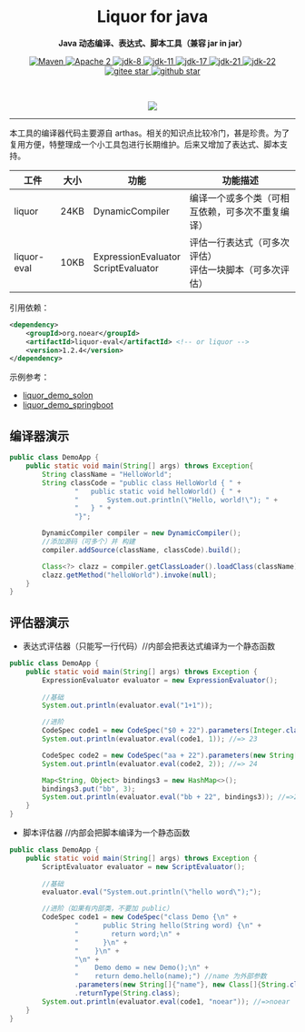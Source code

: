 
<h1 align="center" style="text-align:center;">
Liquor for java
</h1>
<p align="center">
	<strong>Java 动态编译、表达式、脚本工具（兼容 jar in jar）</strong>
</p>
<p align="center">
    <a target="_blank" href="https://central.sonatype.com/search?q=org.noear%liquor">
        <img src="https://img.shields.io/maven-central/v/org.noear/liquor.svg?label=Maven%20Central" alt="Maven" />
    </a>
    <a target="_blank" href="LICENSE">
		<img src="https://img.shields.io/:License-Apache2-blue.svg" alt="Apache 2" />
	</a>
    <a target="_blank" href="https://www.oracle.com/java/technologies/javase/javase-jdk8-downloads.html">
		<img src="https://img.shields.io/badge/JDK-8-green.svg" alt="jdk-8" />
	</a>
    <a target="_blank" href="https://www.oracle.com/java/technologies/javase/jdk11-archive-downloads.html">
		<img src="https://img.shields.io/badge/JDK-11-green.svg" alt="jdk-11" />
	</a>
    <a target="_blank" href="https://www.oracle.com/java/technologies/javase/jdk17-archive-downloads.html">
		<img src="https://img.shields.io/badge/JDK-17-green.svg" alt="jdk-17" />
	</a>
    <a target="_blank" href="https://www.oracle.com/java/technologies/javase/jdk21-archive-downloads.html">
		<img src="https://img.shields.io/badge/JDK-21-green.svg" alt="jdk-21" />
	</a>
    <a target="_blank" href="https://www.oracle.com/java/technologies/javase/jdk22-archive-downloads.html">
		<img src="https://img.shields.io/badge/JDK-22-green.svg" alt="jdk-22" />
	</a>
    <br />
    <a target="_blank" href='https://gitee.com/noear/liquor/stargazers'>
		<img src='https://gitee.com/noear/liquor/badge/star.svg' alt='gitee star'/>
	</a>
    <a target="_blank" href='https://github.com/noear/liquor/stargazers'>
		<img src="https://img.shields.io/github/stars/noear/liquor.svg?style=flat&logo=github" alt="github star"/>
	</a>
</p>

<br/>
<p align="center">
	<a href="https://jq.qq.com/?_wv=1027&k=kjB5JNiC">
	<img src="https://img.shields.io/badge/QQ交流群-22200020-orange"/></a>
</p>

<hr>


本工具的编译器代码主要源自 arthas。相关的知识点比较冷门，甚是珍贵。为了复用方便，特整理成一个小工具包进行长期维护。后来又增加了表达式、脚本支持。



| 工件             | 大小     | 功能                                   | 功能描述                             |
|----------------|--------|--------------------------------------|----------------------------------|
| liquor         | 24KB   | DynamicCompiler                      | 编译一个或多个类（可相互依赖，可多次不重复编译）         |
| liquor-eval    | 10KB   | ExpressionEvaluator<br/>ScriptEvaluator | 评估一行表达式（可多次评估）<br/>评估一块脚本（可多次评估） |


引用依赖：

```xml
<dependency>
    <groupId>org.noear</groupId>
    <artifactId>liquor-eval</artifactId> <!-- or liquor -->
    <version>1.2.4</version>
</dependency>
```

示例参考：

* [liquor_demo_solon](liquor_demo_solon)
* [liquor_demo_springboot](liquor_demo_springboot)


## 编译器演示

```java
public class DemoApp {
    public static void main(String[] args) throws Exception{
        String className = "HelloWorld";
        String classCode = "public class HelloWorld { " +
                "   public static void helloWorld() { " +
                "       System.out.println(\"Hello, world!\"); " +
                "   } " +
                "}";

        DynamicCompiler compiler = new DynamicCompiler();
        //添加源码（可多个）并 构建
        compiler.addSource(className, classCode).build();

        Class<?> clazz = compiler.getClassLoader().loadClass(className);
        clazz.getMethod("helloWorld").invoke(null);
    }
}
```

## 评估器演示

* 表达式评估器（只能写一行代码）//内部会把表达式编译为一个静态函数

```java
public class DemoApp {
    public static void main(String[] args) throws Exception {
        ExpressionEvaluator evaluator = new ExpressionEvaluator();
        
        //基础
        System.out.println(evaluator.eval("1+1"));

        //进阶
        CodeSpec code1 = new CodeSpec("$0 + 22").parameters(Integer.class);
        System.out.println(evaluator.eval(code1, 1)); //=> 23

        CodeSpec code2 = new CodeSpec("aa + 22").parameters(new String[]{"aa"}, new Class[]{Integer.class});
        System.out.println(evaluator.eval(code2, 2)); //=> 24

        Map<String, Object> bindings3 = new HashMap<>();
        bindings3.put("bb", 3);
        System.out.println(evaluator.eval("bb + 22", bindings3)); //=>25
    }
}
```

* 脚本评估器 //内部会把脚本编译为一个静态函数

```java
public class DemoApp {
    public static void main(String[] args) throws Exception {
        ScriptEvaluator evaluator = new ScriptEvaluator();
        
        //基础
        evaluator.eval("System.out.println(\"hello word\");");

        //进阶（如果有内部类，不要加 public）
        CodeSpec code1 = new CodeSpec("class Demo {\n" +
                "      public String hello(String word) {\n" +
                "        return word;\n" +
                "      }\n" +
                "    }\n" +
                "\n" +
                "    Demo demo = new Demo();\n" +
                "    return demo.hello(name);") //name 为外部参数
                .parameters(new String[]{"name"}, new Class[]{String.class})
                .returnType(String.class);
        System.out.println(evaluator.eval(code1, "noear")); //=>noear
    }
}
```
